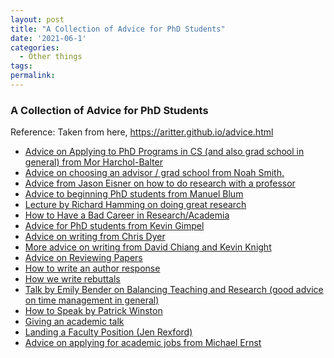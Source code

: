 ```yaml
---
layout: post
title: "A Collection of Advice for PhD Students"
date: '2021-06-1'
categories:
  - Other things
tags:
permalink:
---
```




  <h3>A Collection of Advice for PhD Students</h3>

Reference: Taken from here, https://aritter.github.io/advice.html
  <ul>
    <li><a href='http://www.cs.cmu.edu/~harchol/gradschooltalk.pdf'>Advice on Applying to PhD Programs in CS (and also
        grad school in general) from Mor Harchol-Balter</a>
    <li><a href='https://homes.cs.washington.edu/~nasmith/advice.html'>Advice on choosing an advisor / grad school
        from Noah Smith.</a></li>
    <li><a href='http://www.cs.jhu.edu/~jason/advice/how-to-work-with-a-professor.html'>Advice from Jason Eisner on
        how to do research with a professor</a></li>
    <li><a href='https://www.cs.cmu.edu/~mblum/research/pdf/grad.html'>Advice to beginning PhD students from Manuel
        Blum</a></li>
    <li><a href='http://www.cs.virginia.edu/~robins/YouAndYourResearch.html'>Lecture by Richard Hamming on doing great
        research</a></li>
    <li><a href='https://people.eecs.berkeley.edu/~pattrsn/talks/BadCareer.pdf'>How to Have a Bad Career in
        Research/Academia</a></li>
    <li><a href='https://ttic.uchicago.edu/~kgimpel/etc/phd-advice.pdf'>Advice for PhD students from Kevin Gimpel</a>
    <li><a
        href='https://web.archive.org/web/20180128011208/demo.clab.cs.cmu.edu/fa2015-11763/slides/writing.pdf'>Advice
        on writing from Chris Dyer</a></li>
    <li><a
        href='https://web.archive.org/web/20180206194653/http://naacl2018.org/invited%20post/2017/12/01/three-writing-tips-you-already-know.html'>More
        advice on writing from David Chiang and Kevin Knight</a>
    <li><a href='https://acl2017.wordpress.com/2017/02/23/last-minute-reviewing-advice/'>Advice on Reviewing
        Papers</a>
    <li><a href='http://www.pl-enthusiast.net/2014/09/17/advice-writing-author-response/'>How to write an author
        response</a>
    <li><a href='https://medium.com/@deviparikh/how-we-write-rebuttals-dc84742fece1'>How we write rebuttals</a>
    <li><a href='http://faculty.washington.edu/ebender/papers/BalancingTeachingResearch2015.pdf'>Talk by Emily Bender
        on Balancing Teaching and Research (good advice on time management in general)</a></li>
    <li><a href='https://www.youtube.com/watch?v=Unzc731iCUY'>How to Speak by Patrick Winston</a></li>
    <li><a href='https://people.eecs.berkeley.edu/~jrs/speaking.html'>Giving an academic talk</a></li>
    <li><a href='https://www.cs.princeton.edu/~jrex/faculty-advice.html'>Landing a Faculty Position (Jen Rexford)</a>
    </li>
    <li><a href='https://homes.cs.washington.edu/~mernst/advice/academic-job.html'>Advice on applying for academic
        jobs from Michael Ernst</a>
        </li>